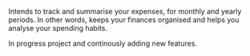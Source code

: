 Intends to track and summarise your expenses, for monthly and yearly periods. In other words, keeps your finances organised and helps you analyse your spending habits. 

In progress project and continously adding new features.
